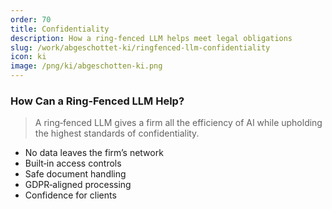 ```yaml
---
order: 70
title: Confidentiality
description: How a ring‑fenced LLM helps meet legal obligations
slug: /work/abgeschottet-ki/ringfenced-llm-confidentiality
icon: ki
image: /png/ki/abgeschotten-ki.png
---
```


### How Can a Ring‑Fenced LLM Help?

> A ring‑fenced LLM gives a firm all the efficiency of AI while upholding the highest standards of confidentiality.

- No data leaves the firm’s network
- Built‑in access controls
- Safe document handling
- GDPR‑aligned processing
- Confidence for clients
